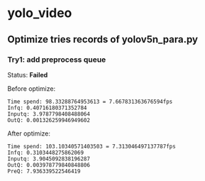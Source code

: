 # yolo_video

## Optimize tries records of yolov5n_para.py

### Try1: add preprocess queue

Status: **Failed**

Before optimize:

```
Time spend: 98.33288764953613 = 7.667831363676594fps
Infq: 0.40716180371352784
Inputq: 3.9787798408488064
OutQ: 0.001326259946949602
```

After optimize:

```
Time spend: 103.10340571403503 = 7.313046497137787fps
Infq: 0.3103448275862069
Inputq: 3.9045092838196287
OutQ: 0.003978779840848806
PreQ: 7.936339522546419
```
